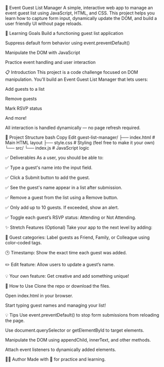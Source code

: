 🎉 Event Guest List Manager
A simple, interactive web app to manage an event guest list using JavaScript, HTML, and CSS. This project helps you learn how to capture form input, dynamically update the DOM, and build a user friendly UI without page reloads.

🧠 Learning Goals
Build a functioning guest list application

Suppress default form behavior using event.preventDefault()

Manipulate the DOM with JavaScript

Practice event handling and user interaction

📋 Introduction
This project is a code challenge focused on DOM manipulation. You'll build an Event Guest List Manager that lets users:

Add guests to a list

Remove guests

Mark RSVP status

And more!

All interaction is handled dynamically — no page refresh required.

📁 Project Structure
bash
Copy
Edit
guest-list-manager/
├── index.html        # Main HTML layout
├── style.css         # Styling (feel free to make it your own)
└── src/
    └── index.js      # JavaScript logic
    
✅ Deliverables
As a user, you should be able to:

✅ Type a guest's name into the input field.

✅ Click a Submit button to add the guest.

✅ See the guest's name appear in a list after submission.

✅ Remove a guest from the list using a Remove button.

✅ Only add up to 10 guests. If exceeded, show an alert.

✅ Toggle each guest’s RSVP status: Attending or Not Attending.

✨ Stretch Features (Optional)
Take your app to the next level by adding:

🎨 Guest categories: Label guests as Friend, Family, or Colleague using color-coded tags.

🕒 Timestamp: Show the exact time each guest was added.

✏️ Edit feature: Allow users to update a guest’s name.

💡 Your own feature: Get creative and add something unique!

🚀 How to Use
Clone the repo or download the files.

Open index.html in your browser.

Start typing guest names and managing your list!

💡 Tips
Use event.preventDefault() to stop form submissions from reloading the page.

Use document.querySelector or getElementById to target elements.

Manipulate the DOM using appendChild, innerText, and other methods.

Attach event listeners to dynamically added elements.

🧑‍💻 Author
Made with 💛 for practice and learning.

